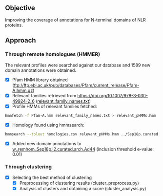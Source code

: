 ## Objective
Improving the coverage of annotations for N-terminal domains of NLR proteins.

## Approach

### Through remote homologues (HMMER)
The relevant profiles were searched against our database and 1589 new domain annotations were obtained.

- [x] Pfam HMM library obtained (ftp://ftp.ebi.ac.uk/pub/databases/Pfam/current_release/Pfam-A.hmm.gz)
- [x] Relevant families retrieved from https://doi.org/10.1007/978-3-030-49924-2_6 ([relevant_family_names.txt](remote_homology/relevant_family_names.txt))
- [x] Profile HMMs of relevant families fetched:
```sh
hmmfetch -f Pfam-A.hmm relevant_family_names.txt > relevant_pHMMs.hmm
```
- [x] Homology found using hmmsearch:
```sh
hmmsearch --tblout homologies.csv relevant_pHMMs.hmm ../Sep18p.curated.Ntm_env20_le10.fa
```
- [x] Added new domain annotations to [w_remhom_Sep18p.i2.curated.arch.Ad44](w_remhom_Sep18p.i2.curated.arch.Ad44) (inclusion threshold e-value: 0.01)

### Through clustering
- [x] Selecting the best method of clustering
    - [x] Preprocessing of clustering results (cluster_preprocess.py)
    - [x] Analysis of clusters and obtaining a score (cluster_analysis.py)

